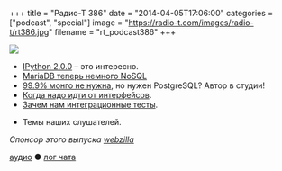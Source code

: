 +++
title = "Радио-Т 386"
date = "2014-04-05T17:06:00"
categories = ["podcast", "special"]
image = "https://radio-t.com/images/radio-t/rt386.jpg"
filename = "rt_podcast386"
+++

![](https://radio-t.com/images/radio-t/rt386.jpg)

* [IPython 2.0.0](http://ipython.org/ipython-doc/2/whatsnew/version2.0.html) – это интересно.
* [MariaDB теперь немного NoSQL](http://gigaom.com/2014/03/31/mariadb-adds-nosql-features-to-relational-database-roots/)
* [99.9% монго не нужна](http://obartunov.livejournal.com/177247.html), но нужен PostgreSQL? Автор в студии!
* [Когда надо идти от интерфейсов](http://culttt.com/2014/04/02/code-interface/).
* [Зачем нам интеграционные тесты](http://java.dzone.com/articles/are-integration-tests-worth).
- Темы наших слушателей.

_Спонсор этого выпуска [webzilla](http://radio-t.files.webzilla.com)_

[аудио](http://cdn.radio-t.com/rt_podcast386.mp3) ● [лог чата](http://chat.radio-t.com/logs/radio-t-386.html)
<audio src="http://cdn.radio-t.com/rt_podcast386.mp3" preload="none"></audio>